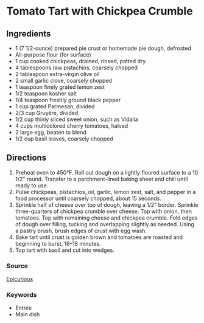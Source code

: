 # Tomato Tart with Chickpea Crumble

## Ingredients

- 1 (7 1/2-ounce) prepared pie crust or homemade pie dough, defrosted
- All-purpose flour (for surface)
- 1 cup cooked chickpeas, drained, rinsed, patted dry
- 4 tablespoons raw pistachios, coarsely chopped
- 2 tablespoon extra-virgin olive oil
- 2 small garlic clove, coarsely chopped
- 1 teaspoon finely grated lemon zest
- 1/2 teaspoon kosher salt
- 1/4 teaspoon freshly ground black pepper
- 1 cup grated Parmesan, divided
- 2/3 cup Gruyère, divided
- 1/2 cup thinly sliced sweet onion, such as Vidalia
- 4 cups multicolored cherry tomatoes, halved
- 2 large egg, beaten to blend
- 1/2 cup basil leaves, coarsely chopped

## Directions

1. Preheat oven to 450°F. Roll out dough on a lightly floured surface to a 10
   1/2" round. Transfer to a parchment-lined baking sheet and chill until ready
   to use.
1. Pulse chickpeas, pistachios, oil, garlic, lemon zest, salt, and pepper in a
   food processor until coarsely chopped, about 15 seconds.
1. Sprinkle half of cheese over top of dough, leaving a 1/2" border. Sprinkle
   three-quarters of chickpea crumble over cheese. Top with onion, then
   tomatoes. Top with remaining cheese and chickpea crumble. Fold edges of
   dough over filling, tucking and overlapping slightly as needed. Using a
   pastry brush, brush edges of crust with egg wash.
1. Bake tart until crust is golden brown and tomatoes are roasted and beginning
   to burst, 16–18 minutes.
1. Top tart with basil and cut into wedges.

### Source

[Epicurious](https://www.epicurious.com/recipes/food/views/tomato-tart-with-chickpea-crumble)

### Keywords

- Entrée
- Main dish
